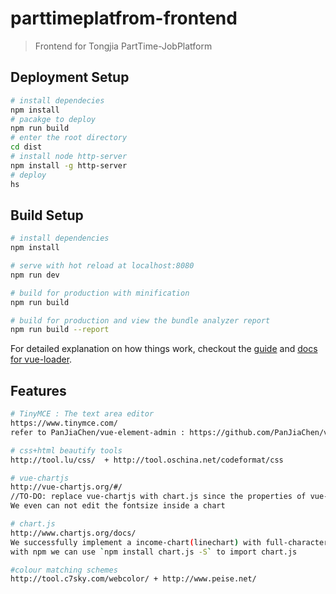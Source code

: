 # parttimeplatfrom-frontend

> Frontend for Tongjia PartTime-JobPlatform

## Deployment Setup
``` bash
# install dependecies
npm install
# pacakge to deploy
npm run build
# enter the root directory
cd dist
# install node http-server
npm install -g http-server 
# deploy
hs

```

## Build Setup

``` bash
# install dependencies
npm install

# serve with hot reload at localhost:8080
npm run dev

# build for production with minification
npm run build

# build for production and view the bundle analyzer report
npm run build --report
```

For detailed explanation on how things work, checkout the [guide](http://vuejs-templates.github.io/webpack/) and [docs for vue-loader](http://vuejs.github.io/vue-loader).

## Features

``` bash
# TinyMCE : The text area editor
https://www.tinymce.com/
refer to PanJiaChen/vue-element-admin : https://github.com/PanJiaChen/vue-element-admin

# css+html beautify tools
http://tool.lu/css/  + http://tool.oschina.net/codeformat/css

# vue-chartjs 
http://vue-chartjs.org/#/ 
//TO-DO: replace vue-chartjs with chart.js since the properties of vue-chartjs is too little
We even can not edit the fontsize inside a chart 

# chart.js 
http://www.chartjs.org/docs/
We successfully implement a income-chart(linechart) with full-characterisics chart.js.
with npm we can use `npm install chart.js -S` to import chart.js

#colour matching schemes
http://tool.c7sky.com/webcolor/ + http://www.peise.net/
```
